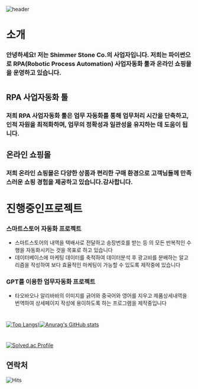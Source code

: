 ![header](https://capsule-render.vercel.app/api?type=Waving&color=0:84fab0,100:8fd3f4&height=300&section=header&text=Shimmer%20Stone%20Co.&animation=fadeIn&fontSize=90&fontColor=8BD3C6)

# 소개

### 안녕하세요! 저는 Shimmer Stone Co.의 사업자입니다. 저희는 파이썬으로 RPA(Robotic Process Automation) 사업자동화 툴과 온라인 쇼핑몰을 운영하고 있습니다.
#
#
## RPA 사업자동화 툴

### 저희 RPA 사업자동화 툴은 업무 자동화를 통해 업무처리 시간을 단축하고, 인적 자원을 최적화하며, 업무의 정확성과 일관성을 유지하는 데 도움이 됩니다.

## 온라인 쇼핑몰

### 저희 온라인 쇼핑몰은 다양한 상품과 편리한 구매 환경으로 고객님들께 만족스러운 쇼핑 경험을 제공하고 있습니다.감사합니다.

#
#
#
#

# 진행중인프로젝트

### 스마트스토어 자동화 프로젝트
- 스마트스토어의 내역을 택배사로 전달하고 송장번호를 받는 등 의 모든 반복적인 수행을 자동화시키는 것을 목표로 하고 있습니다
- 데이터베이스에 마케팅 데이터를 축적하여 데이터분석 후 광고비를 분배하는 알고리즘을 작성하여 보다 효율적인 마케팅이 가능할 수 있도록 제작중에 있습니다 

### GPT를 이용한 업무자동화 프로젝트
- 타오바오나 알리바바의 이미지를 긁어와 중국어와 영어를 지우고 제품상세내역을 번역하여 상세페이지 작성에 용이하도록 하는 프로그램을 제작중입니다 
#
#
#
#
#
[![Top Langs](https://github-readme-stats.vercel.app/api/top-langs/?username=dusvlf111&langs_count=4&bg_color=DEG,84fab0,8fd3f4))](https://github.com/anuraghazra/github-readme-stats)[![Anurag's GitHub stats](https://github-readme-stats.vercel.app/api?username=dusvlf111&line_height=33&&bg_color=DEG,84fab0,8fd3f4)](https://github.com/anuraghazra/github-readme-stats)
#
[![Solved.ac Profile](http://mazassumnida.wtf/api/v2/generate_badge?boj=dusvlf5950)](https://solved.ac/dusvlf5950/)

## 연락처






![Hits](https://hits.seeyoufarm.com/api/count/incr/badge.svg?url=https%3A%2F%2Fgithub.com%2dusvlf111&count_bg=%23FFDAC7&title_bg=%23FFADAD&icon=&icon_color=%23E7E7E7&title=hits&edge_flat=false)




